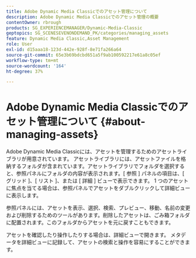 ```yaml
---
title: Adobe Dynamic Media Classicでのアセット管理について
description: Adobe Dynamic Media Classicでのアセット管理の概要
contentOwner: rbrough
products: SG_EXPERIENCEMANAGER/Dynamic-Media-Classic
geptopics: SG_SCENESEVENONDEMAND_PK/categories/managing_assets
feature: Dynamic Media Classic,Asset Management
role: User
exl-id: d15aaa18-123d-442e-928f-8e71fa266a64
source-git-commit: 65e3b69bdcbd651a5f9ab100592217e61a8c05ef
workflow-type: tm+mt
source-wordcount: '164'
ht-degree: 37%

---
```


# Adobe Dynamic Media Classicでのアセット管理について {#about-managing-assets}

Adobe Dynamic Media Classicには、アセットを管理するためのアセットライブラリが用意されています。 アセットライブラリには、アセットファイルを格納するフォルダが含まれています。アセットライブラリでフォルダを選択すると、参照パネルにフォルダの内容が表示されます。[ 参照 ] パネルの項目は、[ グリッド ]、[ リスト ]、または [ 詳細 ] ビューで表示できます。 1 つのアセットに焦点を当てる場合は、参照パネルでアセットをダブルクリックして詳細ビューに表示します。

参照パネルには、アセットを表示、選択、検索、プレビュー、移動、名前の変更および削除するためのツールがあります。削除したアセットは、ごみ箱フォルダに配置されます。このフォルダからアセットを元に戻すこともできます。

アセットを確認したり操作したりする場合は、詳細ビューで開きます。 メタデータを詳細ビューに記録して、アセットの検索と操作を容易にすることができます。
